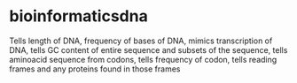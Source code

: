 # bioinformaticsdna
Tells length of DNA, frequency of bases of DNA, mimics transcription of DNA, tells GC content of entire sequence and subsets of the sequence, tells aminoacid sequence from codons, tells frequency of codon, tells reading frames and any proteins found in those frames
